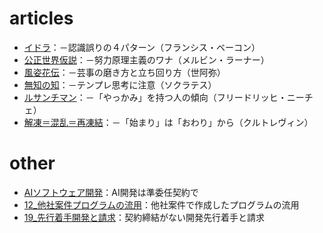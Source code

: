 # articles

- [イドラ](/article/idola.md)：－認識誤りの４パターン（フランシス・ベーコン）
- [公正世界仮説](/article/justworldhypothesis.md)：－努力原理主義のワナ（メルビン・ラーナー）
- [風姿花伝](/article/fuushikaden.md)：－芸事の磨き方と立ち回り方（世阿弥）
- [無知の知](/article/muchinochi.md)：－テンプレ思考に注意（ソクラテス）
- [ルサンチマン](/article/ressentiment.md)：－「やっかみ」を持つ人の傾向（フリードリッヒ・ニーチェ）
- [解凍＝混乱＝再凍結](/article/kaitokonransaitoketsu.md)：－「始まり」は「おわり」から（クルトレヴィン）

# other

- [AIソフトウェア開発](/article/aisoftware.md)：AI開発は準委任契約で
- [12_他社案件プログラムの流用](/article/system_law_12.md)：他社案件で作成したプログラムの流用
- [19_先行着手開発と請求](/article/system_law_19.md)：契約締結がない開発先行着手と請求

